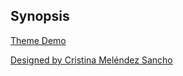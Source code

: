 ## Synopsis

[Theme Demo](https://afshinmoatari.github.io/CSE)

[Designed by Cristina Meléndez Sancho](https://www.behance.net/crismelendez)
